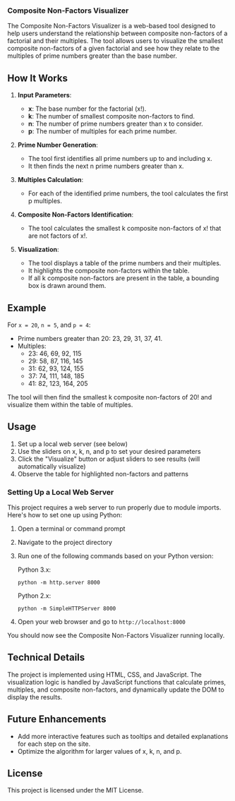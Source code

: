 ### Composite Non-Factors Visualizer

The Composite Non-Factors Visualizer is a web-based tool designed to help users understand the relationship between composite non-factors of a factorial and their multiples. The tool allows users to visualize the smallest composite non-factors of a given factorial and see how they relate to the multiples of prime numbers greater than the base number.

## How It Works

1. **Input Parameters**:
    - **x**: The base number for the factorial (x!).
    - **k**: The number of smallest composite non-factors to find.
    - **n**: The number of prime numbers greater than x to consider.
    - **p**: The number of multiples for each prime number.

2. **Prime Number Generation**:
    - The tool first identifies all prime numbers up to and including x.
    - It then finds the next n prime numbers greater than x.

3. **Multiples Calculation**:
    - For each of the identified prime numbers, the tool calculates the first p multiples.

4. **Composite Non-Factors Identification**:
    - The tool calculates the smallest k composite non-factors of x! that are not factors of x!.

5. **Visualization**:
    - The tool displays a table of the prime numbers and their multiples.
    - It highlights the composite non-factors within the table.
    - If all k composite non-factors are present in the table, a bounding box is drawn around them.

## Example

For `x = 20`, `n = 5`, and `p = 4`:
- Prime numbers greater than 20: 23, 29, 31, 37, 41.
- Multiples:
  - 23: 46, 69, 92, 115
  - 29: 58, 87, 116, 145
  - 31: 62, 93, 124, 155
  - 37: 74, 111, 148, 185
  - 41: 82, 123, 164, 205

The tool will then find the smallest k composite non-factors of 20! and visualize them within the table of multiples.

## Usage

1. Set up a local web server (see below)
2. Use the sliders on x, k, n, and p to set your desired parameters
3. Click the "Visualize" button or adjust sliders to see results (will automatically visualize)
4. Observe the table for highlighted non-factors and patterns

### Setting Up a Local Web Server

This project requires a web server to run properly due to module imports. Here's how to set one up using Python:

1. Open a terminal or command prompt
2. Navigate to the project directory
3. Run one of the following commands based on your Python version:

   Python 3.x:
   ```
   python -m http.server 8000
   ```

   Python 2.x:
   ```
   python -m SimpleHTTPServer 8000
   ```

4. Open your web browser and go to `http://localhost:8000`

You should now see the Composite Non-Factors Visualizer running locally.

## Technical Details

The project is implemented using HTML, CSS, and JavaScript. The visualization logic is handled by JavaScript functions that calculate primes, multiples, and composite non-factors, and dynamically update the DOM to display the results.

## Future Enhancements

- Add more interactive features such as tooltips and detailed explanations for each step on the site.
- Optimize the algorithm for larger values of x, k, n, and p.

## License

This project is licensed under the MIT License.



